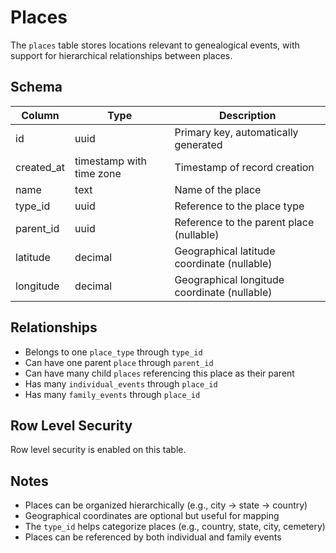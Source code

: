 # Places

The `places` table stores locations relevant to genealogical events, with support for hierarchical relationships between places.

## Schema

| Column     | Type                     | Description                                  |
| ---------- | ------------------------ | -------------------------------------------- |
| id         | uuid                     | Primary key, automatically generated         |
| created_at | timestamp with time zone | Timestamp of record creation                 |
| name       | text                     | Name of the place                            |
| type_id    | uuid                     | Reference to the place type                  |
| parent_id  | uuid                     | Reference to the parent place (nullable)     |
| latitude   | decimal                  | Geographical latitude coordinate (nullable)  |
| longitude  | decimal                  | Geographical longitude coordinate (nullable) |

## Relationships

- Belongs to one `place_type` through `type_id`
- Can have one parent `place` through `parent_id`
- Can have many child `places` referencing this place as their parent
- Has many `individual_events` through `place_id`
- Has many `family_events` through `place_id`

## Row Level Security

Row level security is enabled on this table.

## Notes

- Places can be organized hierarchically (e.g., city -> state -> country)
- Geographical coordinates are optional but useful for mapping
- The `type_id` helps categorize places (e.g., country, state, city, cemetery)
- Places can be referenced by both individual and family events
